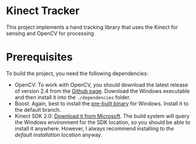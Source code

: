 # Kinect Tracker
This project implements a hand tracking library that uses the Kinect for sensing and OpenCV for processing

# Prerequisites
To build the project, you need the following dependencies:

- OpenCV: To work with OpenCV, you should download the latest release of version 2.4 from the [Github page](https://github.com/opencv/opencv/releases). Download the Windows executable and then install it into the `./dependencies` folder.
- Boost: Again, best to install the [pre-built binary](https://dl.bintray.com/boostorg/release/1.67.0/binaries/) for Windows. Install it to the default branch.
- Kinect SDK 2.0: [Download it from Microsoft](https://www.microsoft.com/en-us/download/details.aspx?id=44561). The build system will query the Windows environment for the SDK location, so you should be able to install it anywhere. However, I always recommend installing *to the default installation location* anyway.

